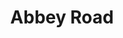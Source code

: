 ---
layout: album
title: "Abbey Road"
artist: "The Beatles"
artist_url: "/artists/the-beatles/"
year: 1969
label: "Apple Records"
artwork: "https://upload.wikimedia.org/wikipedia/en/4/42/Beatles_-_Abbey_Road.jpg"
tracks:
  - "Come Together"
  - "Something"
  - "Maxwell's Silver Hammer"
  - "Oh! Darling"
  - "Octopus's Garden"
  - "I Want You (She’s So Heavy)"
  - "Here Comes the Sun"
  - "Because"
  - "You Never Give Me Your Money"
  - "Sun King"
  - "Mean Mr. Mustard"
  - "Polythene Pam"
  - "She Came In Through the Bathroom Window"
  - "Golden Slumbers"
  - "Carry That Weight"
  - "The End"
  - "Her Majesty"
---